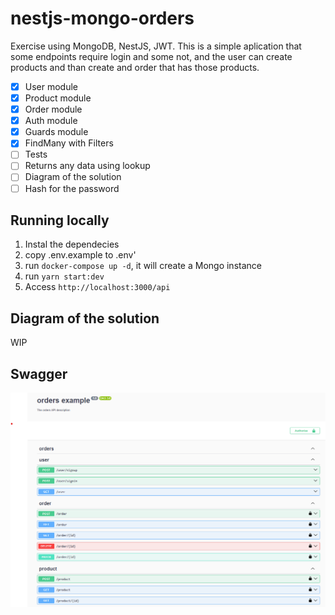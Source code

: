 # nestjs-mongo-orders

Exercise using MongoDB, NestJS, JWT. This is a simple aplication that some endpoints require login and some not, and the user can create products and than create and order that has those products.

-   [x] User module
-   [x] Product module
-   [x] Order module
-   [x] Auth module
-   [x] Guards module
-   [x] FindMany with Filters
-   [ ] Tests
-   [ ] Returns any data using lookup
-   [ ] Diagram of the solution
-   [ ] Hash for the password

## Running locally

1. Instal the dependecies
2. copy .env.example to .env'
3. run `docker-compose up -d`, it will create a Mongo instance
4. run `yarn start:dev`
5. Access `http://localhost:3000/api`

## Diagram of the solution

WIP

## Swagger

![Preview](https://github.com/henriqueweiand/nestjs-mongodb-order/blob/master/assets/swagger.png)
